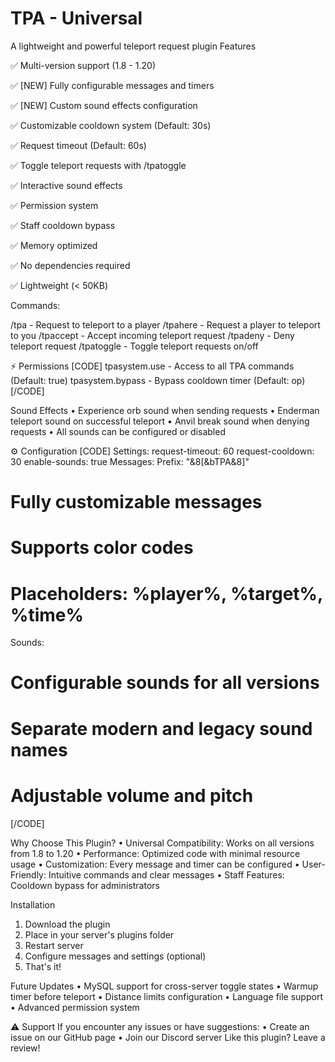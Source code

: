 # TPA - Universal
A lightweight and powerful teleport request plugin
Features

✅ Multi-version support (1.8 - 1.20)

✅ [NEW] Fully configurable messages and timers

✅ [NEW] Custom sound effects configuration

✅ Customizable cooldown system (Default: 30s)

✅ Request timeout (Default: 60s)

✅ Toggle teleport requests with /tpatoggle

✅ Interactive sound effects

✅ Permission system

✅ Staff cooldown bypass

✅ Memory optimized

✅ No dependencies required

✅ Lightweight (< 50KB)

Commands:

/tpa <player> - Request to teleport to a player
/tpahere <player> - Request a player to teleport to you
/tpaccept - Accept incoming teleport request
/tpadeny - Deny teleport request
/tpatoggle - Toggle teleport requests on/off

⚡ Permissions
[CODE]
tpasystem.use - Access to all TPA commands (Default: true)
tpasystem.bypass - Bypass cooldown timer (Default: op)
[/CODE]

Sound Effects
• Experience orb sound when sending requests
• Enderman teleport sound on successful teleport
• Anvil break sound when denying requests
• All sounds can be configured or disabled

⚙️ Configuration
[CODE]
Settings:
  request-timeout: 60
  request-cooldown: 30
  enable-sounds: true
Messages:
  Prefix: "&8[&bTPA&8]"
  # Fully customizable messages
  # Supports color codes
  # Placeholders: %player%, %target%, %time%
Sounds:
  # Configurable sounds for all versions
  # Separate modern and legacy sound names
  # Adjustable volume and pitch
[/CODE]

Why Choose This Plugin?
• Universal Compatibility: Works on all versions from 1.8 to 1.20
• Performance: Optimized code with minimal resource usage
• Customization: Every message and timer can be configured
• User-Friendly: Intuitive commands and clear messages
• Staff Features: Cooldown bypass for administrators

Installation
1. Download the plugin
2. Place in your server's plugins folder
3. Restart server
4. Configure messages and settings (optional)
5. That's it!

Future Updates
• MySQL support for cross-server toggle states
• Warmup timer before teleport
• Distance limits configuration
• Language file support
• Advanced permission system

⚠️ Support
If you encounter any issues or have suggestions:
• Create an issue on our GitHub page
• Join our Discord server
Like this plugin? Leave a review!
